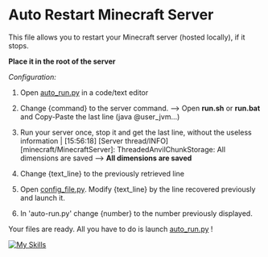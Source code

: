 # Auto Restart Minecraft Server

This file allows you to restart your Minecraft server (hosted locally), if it stops.

**Place it in the root of the server**

*Configuration:*

  1. Open [auto_run.py](auto_run.py) in a code/text editor

  2. Change {command} to the server command. --> Open **run.sh** or **run.bat** and Copy-Paste the last line (java @user_jvm...)

  3. Run your server once, stop it and get the last line, without the useless information | [15:56:18] [Server thread/INFO] [minecraft/MinecraftServer]: ThreadedAnvilChunkStorage: All dimensions are saved --> **All dimensions are saved**

  4. Change {text_line} to the previously retrieved line

  5. Open [config_file.py](config_file.py). Modify {text_line} by the line recovered previously and launch it.

  6. In 'auto-run.py' change {number} to the number previously displayed.

Your files are ready. All you have to do is launch [auto_run.py](auto_run.py) !

[![My Skills](https://skillicons.dev/icons?i=py,idea,github&theme=light)](https://skillicons.dev)
